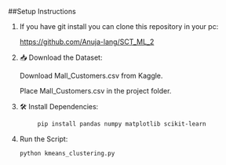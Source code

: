 ##Setup Instructions
1. If you have git install you can clone this repository in your pc:

   https://github.com/Anuja-lang/SCT_ML_2

3. 📥 Download the Dataset:
   
   Download Mall_Customers.csv from Kaggle.
   
   Place Mall_Customers.csv in the project folder.

2. 🛠️ Install Dependencies:
   ```bash
        pip install pandas numpy matplotlib scikit-learn

3. Run the Script:
   ```bash
   python kmeans_clustering.py


